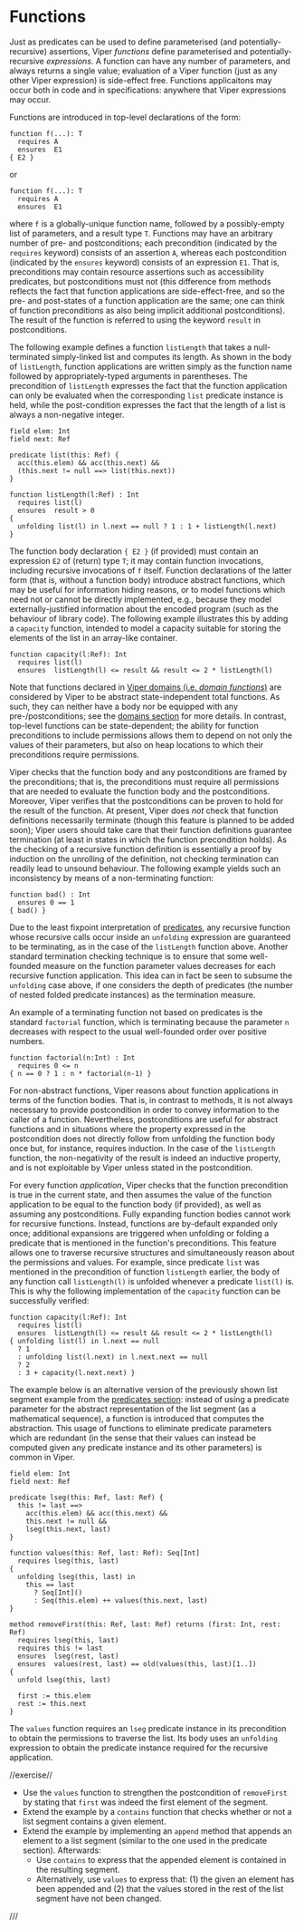 # Functions

Just as predicates can be used to define parameterised (and potentially-recursive) assertions, Viper *functions* define parameterised and potentially-recursive *expressions*. A function can have any number of parameters, and always returns a single value; evaluation of a Viper function (just as any other Viper expression) is side-effect free. Functions applicaitons may occur both in code and in specifications: anywhere that Viper expressions may occur.

Functions are introduced in top-level declarations of the form:

```silver
function f(...): T
  requires A
  ensures  E1
{ E2 }
```

or

```silver
function f(...): T
  requires A
  ensures  E1
```

where `f` is a globally-unique function name, followed by a possibly-empty list of parameters, and a result type `T`. Functions may have an arbitrary number of pre- and postconditions; each precondition (indicated by the `requires` keyword) consists of an assertion `A`, whereas each postcondition (indicated by the `ensures` keyword) consists of an expression `E1`. That is, preconditions may contain resource assertions such as accessibility predicates, but postconditions must not (this difference from methods reflects the fact that function applications are side-effect-free, and so the pre- and post-states of a function application are the same; one can think of function preconditions as also being implicit additional postconditions). The result of the function is referred to using the keyword `result` in postconditions.

The following example defines a function `listLength` that takes a null-terminated simply-linked list and computes its length. As shown in the body of `listLength`, function applications are written simply as the function name followed by appropriately-typed arguments in parentheses. The precondition of `listLength` expresses the fact that the function application can only be evaluated when the corresponding `list` predicate instance is held, while the post-condition expresses the fact that the length of a list is always a non-negative integer.

```silver {.runnable}
field elem: Int
field next: Ref

predicate list(this: Ref) {
  acc(this.elem) && acc(this.next) &&
  (this.next != null ==> list(this.next))
}

function listLength(l:Ref) : Int
  requires list(l)
  ensures  result > 0
{ 
  unfolding list(l) in l.next == null ? 1 : 1 + listLength(l.next) 
}
```

The function body declaration `{ E2 }` (if provided) must contain an expression `E2` of (return) type `T`; it may contain function invocations, including recursive invocations of `f` itself. Function declarations of the latter form (that is, without a function body) introduce abstract functions, which may be useful for information hiding reasons, or to model functions which need not or cannot be directly implemented, e.g., because they model externally-justified information about the encoded program (such as the behaviour of library code). The following example illustrates this by adding a `capacity` function, intended to model a capacity suitable for storing the elements of the list in an array-like container.

```silver
function capacity(l:Ref): Int
  requires list(l)
  ensures  listLength(l) <= result && result <= 2 * listLength(l)
```

Note that functions declared in [Viper domains (i.e. *domain functions*)](#domains) are considered by Viper to be abstract state-independent total functions. As such, they can neither have a body nor be equipped with any pre-/postconditions; see the [domains section](#domains) for more details. In contrast, top-level functions can be state-dependent; the ability for function preconditions to include permissions allows them to depend on not only the values of their parameters, but also on heap locations to which their preconditions require permissions.

Viper checks that the function body and any postconditions are framed by the preconditions; that is, the preconditions must require all permissions that are needed to evaluate the function body and the postconditions. Moreover, Viper verifies that the postconditions can be proven to hold for the result of the function. At present, Viper does *not* check that function definitions necessarily terminate (though this feature is planned to be added soon); Viper users should take care that their function definitions guarantee termination (at least in states in which the function precondition holds). As the checking of a recursive function definition is essentially a proof by induction on the unrolling of the definition, not checking termination can readily lead to unsound behaviour. The following example yields such an inconsistency by means of a non-terminating function:

```silver {.runnable}
function bad() : Int
  ensures 0 == 1
{ bad() }
```

Due to the least fixpoint interpretation of [predicates](#predicates), any recursive function whose recursive calls occur inside an `unfolding` expression are guaranteed to be terminating, as in the case of the `listLength` function above. Another standard termination checking technique is to ensure that some well-founded measure on the function parameter values decreases for each recursive function application. This idea can in fact be seen to subsume the `unfolding` case above, if one considers the depth of predicates (the number of nested folded predicate instances) as the termination measure.

An example of a terminating function not based on predicates is the standard `factorial` function, which is terminating because the parameter `n` decreases with respect to the usual well-founded order over positive numbers.

```silver {.runnable}
function factorial(n:Int) : Int
  requires 0 <= n
{ n == 0 ? 1 : n * factorial(n-1) }
```

For non-abstract functions, Viper reasons about function applications in terms of the function bodies. That is, in contrast to methods, it is not always necessary to provide postcondition in order to convey
information to the caller of a function. Nevertheless, postconditions are useful for abstract functions and in situations where the property expressed in the postcondition does not directly follow from unfolding the function body once but, for instance, requires induction. In the case of the `listLength` function, the non-negativity of the result is indeed an inductive property, and is not exploitable by Viper unless stated in the postcondition. 

For every function *application*, Viper checks that the function precondition is true in the current state, and then assumes the value of the function application to be equal to the function body (if provided), as well as assuming any postconditions. Fully expanding function bodies cannot work for recursive functions. Instead, functions are by-default expanded only once; additional expansions are triggered when unfolding or folding a predicate that is mentioned in the function's preconditions. This feature allows one to traverse recursive structures and simultaneously reason about the permissions and values. For example, since predicate `list` was mentioned in the precondition of function `listLength` earlier, the body of any function call `listLength(l)` is unfolded whenever a predicate `list(l)` is. This is why the following implementation of the `capacity` function can be successfully verified:

```silver
function capacity(l:Ref): Int
  requires list(l)
  ensures  listLength(l) <= result && result <= 2 * listLength(l)
{ unfolding list(l) in l.next == null
  ? 1
  : unfolding list(l.next) in l.next.next == null
  ? 2
  : 3 + capacity(l.next.next) }
```

The example below is an alternative version of the previously shown
list segment example from the [predicates section](#predicates): instead of using a predicate parameter for the
abstract representation of the list segment (as a mathematical
sequence), a function is introduced that computes the abstraction. This usage of functions to eliminate  predicate parameters which are redundant (in the sense that their values can instead be computed given any predicate instance and its other parameters) is common in Viper.

```silver {.runnable }
field elem: Int
field next: Ref

predicate lseg(this: Ref, last: Ref) {
  this != last ==>
    acc(this.elem) && acc(this.next) &&
    this.next != null &&
    lseg(this.next, last)
}

function values(this: Ref, last: Ref): Seq[Int]
  requires lseg(this, last)
{
  unfolding lseg(this, last) in 
    this == last
      ? Seq[Int]()
      : Seq(this.elem) ++ values(this.next, last)
}

method removeFirst(this: Ref, last: Ref) returns (first: Int, rest: Ref)
  requires lseg(this, last)
  requires this != last
  ensures  lseg(rest, last)
  ensures  values(rest, last) == old(values(this, last)[1..])
{
  unfold lseg(this, last)

  first := this.elem
  rest := this.next
}
```

The `values` function requires an `lseg` predicate instance in its precondition to obtain the permissions to traverse the list. Its body uses an `unfolding` expression to obtain the predicate instance required for the recursive application.

//exercise//

* Use the `values` function to strengthen the postcondition of `removeFirst` by stating that `first` was indeed the first element of the segment.
* Extend the example by a `contains` function that checks whether or not a list segment contains a given element.
* Extend the example by implementing an `append` method that appends an element to a list segment
  (similar to the one used in the predicate section). Afterwards:
  * Use `contains` to express that the appended element is contained in the resulting segment.
  * Alternatively, use `values` to express that: (1) the given an element has been appended and (2) that the values stored in the rest of the list segment have not been changed.

///